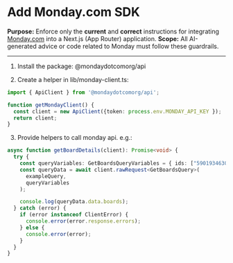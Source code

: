 # Add Monday.com SDK

**Purpose:** Enforce only the **current** and **correct** instructions for integrating [Monday.com](https://monday.com/) into a Next.js (App Router) application.
**Scope:** All AI-generated advice or code related to Monday must follow these guardrails.

---

1. Install the package: @mondaydotcomorg/api

2. Create a helper in lib/monday-client.ts:

```typescript
import { ApiClient } from '@mondaydotcomorg/api';

function getMondayClient() {
  const client = new ApiClient({token: process.env.MONDAY_API_KEY });
  return client;
}
```

3. Provide helpers to call monday api. e.g.:

```typescript
async function getBoardDetails(client): Promise<void> {
  try {
    const queryVariables: GetBoardsQueryVariables = { ids: ["5901934630"] };
    const queryData = await client.rawRequest<GetBoardsQuery>(
      exampleQuery,
      queryVariables
    );

    console.log(queryData.data.boards);
  } catch (error) {
    if (error instanceof ClientError) {
      console.error(error.response.errors);
    } else {
      console.error(error);
    }
  }
}
```
